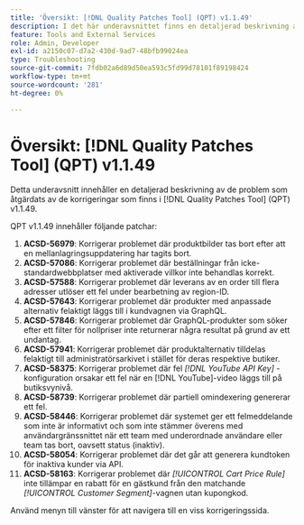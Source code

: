 ```yaml
---
title: 'Översikt: [!DNL Quality Patches Tool] (QPT) v1.1.49'
description: I det här underavsnittet finns en detaljerad beskrivning av de problem som åtgärdats av de korrigeringar som finns i  [!DNL Quality Patches Tool] (QPT) v1.1.49.
feature: Tools and External Services
role: Admin, Developer
exl-id: a2150c07-d7a2-430d-9ad7-48bfb99024ea
type: Troubleshooting
source-git-commit: 7fdb02a6d89d50ea593c5fd99d78101f89198424
workflow-type: tm+mt
source-wordcount: '281'
ht-degree: 0%

---
```


# Översikt: [!DNL Quality Patches Tool] (QPT) v1.1.49

Detta underavsnitt innehåller en detaljerad beskrivning av de problem som åtgärdats av de korrigeringar som finns i [!DNL Quality Patches Tool] (QPT) v1.1.49.

QPT v1.1.49 innehåller följande patchar:

1. **ACSD-56979**: Korrigerar problemet där produktbilder tas bort efter att en mellanlagringsuppdatering har tagits bort.
1. **ACSD-57086**: Korrigerar problemet där beställningar från icke-standardwebbplatser med aktiverade villkor inte behandlas korrekt.
1. **ACSD-57588**: Korrigerar problemet där leverans av en order till flera adresser utlöser ett fel under bearbetning av region-ID.
1. **ACSD-57643**: Korrigerar problemet där produkter med anpassade alternativ felaktigt läggs till i kundvagnen via GraphQL.
1. **ACSD-57846**: Korrigerar problemet där GraphQL-produkter som söker efter ett filter för nollpriser inte returnerar några resultat på grund av ett undantag.
1. **ACSD-57941**: Korrigerar problemet där produktalternativ tilldelas felaktigt till administratörsarkivet i stället för deras respektive butiker.
1. **ACSD-58375**: Korrigerar problemet där fel *[!DNL YouTube API Key]* -konfiguration orsakar ett fel när en [!DNL YouTube]-video läggs till på butiksvynivå.
1. **ACSD-58739**: Korrigerar problemet där partiell omindexering genererar ett fel.
1. **ACSD-58446**: Korrigerar problemet där systemet ger ett felmeddelande som inte är informativt och som inte stämmer överens med användargränssnittet när ett team med underordnade användare eller team tas bort, oavsett status (inaktiv).
1. **ACSD-58054**: Korrigerar problemet där det går att generera kundtoken för inaktiva kunder via API.
1. **ACSD-58163**: Korrigerar problemet där *[!UICONTROL Cart Price Rule]* inte tillämpar en rabatt för en gästkund från den matchande *[!UICONTROL Customer Segment]*-vagnen utan kupongkod.

Använd menyn till vänster för att navigera till en viss korrigeringssida.
